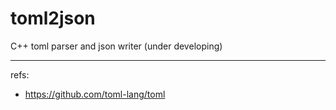 # toml2json
C++ toml parser and json writer (under developing)

---

refs:
- https://github.com/toml-lang/toml

